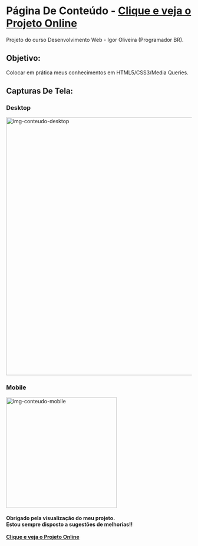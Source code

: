 <h1>
    Página De Conteúdo - <a href="https://pagina-de-conteudo.vercel.app/" target="_blank">Clique e veja o
        Projeto Online</a>
</h1>
<p>
    Projeto do curso Desenvolvimento Web - Igor Oliveira (Programador BR).
</p>
<h2>
    Objetivo:
</h2>
<p>
    Colocar em prática meus conhecimentos em HTML5/CSS3/Media Queries.
</p>
<h2>
    Capturas De Tela:
</h2>
<h3>Desktop</h3>
<img width="700px" src="./img/desktop.png" alt="img-conteudo-desktop">

<h3>Mobile</h3>
<img width="300px" src="./img/mobile.png" alt="img-conteudo-mobile">
<h4>
    Obrigado pela visualização do meu projeto. <br>
    Estou sempre disposto a sugestões de melhorias!! <br><br>
    <a href="https://pagina-de-conteudo.vercel.app/" target="_blank">Clique e veja o Projeto Online</a>
</h4>

